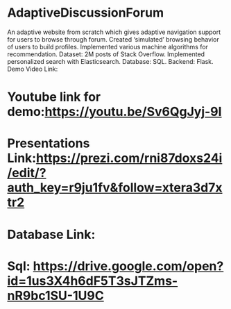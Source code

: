 # AdaptiveDiscussionForum

An adaptive website from scratch which gives adaptive navigation support for users to browse through forum.
Created ‘simulated’ browsing behavior of users to build profiles. 
Implemented various machine algorithms for recommendation.
Dataset: 2M posts of Stack Overflow. 
Implemented personalized search with Elasticsearch. 
Database: SQL. Backend: Flask.
Demo Video Link:
# Youtube link for demo:https://youtu.be/Sv6QgJyj-9I
# Presentations Link:https://prezi.com/rni87doxs24i/edit/?auth_key=r9ju1fv&follow=xtera3d7xtr2
# Database Link:
# Sql: https://drive.google.com/open?id=1us3X4h6dF5T3sJTZms-nR9bc1SU-1U9C
